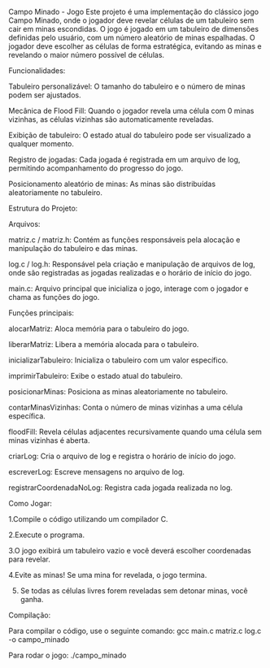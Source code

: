 Campo Minado - Jogo
Este projeto é uma implementação do clássico jogo Campo Minado, onde o jogador deve revelar células de um tabuleiro sem cair em minas escondidas. O jogo é jogado em um tabuleiro de dimensões definidas pelo usuário, com um número aleatório de minas espalhadas. O jogador deve escolher as células de forma estratégica, evitando as minas e revelando o maior número possível de células.



Funcionalidades:

Tabuleiro personalizável: O tamanho do tabuleiro e o número de minas podem ser ajustados.

Mecânica de Flood Fill: Quando o jogador revela uma célula com 0 minas vizinhas, as células vizinhas são automaticamente reveladas.

Exibição de tabuleiro: O estado atual do tabuleiro pode ser visualizado a qualquer momento.

Registro de jogadas: Cada jogada é registrada em um arquivo de log, permitindo acompanhamento do progresso do jogo.

Posicionamento aleatório de minas: As minas são distribuídas aleatoriamente no tabuleiro.



Estrutura do Projeto:

Arquivos:

matriz.c / matriz.h: Contém as funções responsáveis pela alocação e manipulação do tabuleiro e das minas.

log.c / log.h: Responsável pela criação e manipulação de arquivos de log, onde são registradas as jogadas realizadas e o horário de início do jogo.

main.c: Arquivo principal que inicializa o jogo, interage com o jogador e chama as funções do jogo.



Funções principais:

alocarMatriz: Aloca memória para o tabuleiro do jogo.

liberarMatriz: Libera a memória alocada para o tabuleiro.

inicializarTabuleiro: Inicializa o tabuleiro com um valor específico.

imprimirTabuleiro: Exibe o estado atual do tabuleiro.

posicionarMinas: Posiciona as minas aleatoriamente no tabuleiro.

contarMinasVizinhas: Conta o número de minas vizinhas a uma célula específica.

floodFill: Revela células adjacentes recursivamente quando uma célula sem minas vizinhas é aberta.

criarLog: Cria o arquivo de log e registra o horário de início do jogo.

escreverLog: Escreve mensagens no arquivo de log.

registrarCoordenadaNoLog: Registra cada jogada realizada no log.



Como Jogar:

1.Compile o código utilizando um compilador C.

2.Execute o programa.

3.O jogo exibirá um tabuleiro vazio e você deverá escolher coordenadas para revelar.

4.Evite as minas! Se uma mina for revelada, o jogo termina.

5. Se todas as células livres forem reveladas sem detonar minas, você ganha.

   

Compilação:

Para compilar o código, use o seguinte comando:
gcc main.c matriz.c log.c -o campo_minado

Para rodar o jogo:
./campo_minado
